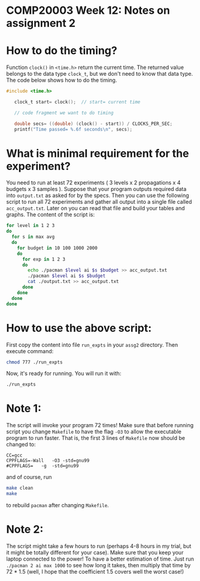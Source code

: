 COMP20003 Week 12: Notes on assignment 2
=======================


  # How to do the timing?
Function `clock()` in `<time.h>` return the current time. The returned value belongs
to the data type `clock_t`, but we don't need to know that data type. The code below shows
how to do the timing.
```c
#include <time.h>

   clock_t start= clock();  // start= current time

   // code fragment we want to do timing

   double secs= ((double) (clock() - start)) / CLOCKS_PER_SEC;
   printf("Time passed= %.6f seconds\n", secs);
```

  # What is minimal requirement for the experiment?
  You need to run at least 72 experiments ( 3 levels x 2 propagations x 4 budgets x 3 samples ). Suppose that your program outputs required data into 
`output.txt` as asked for by the specs. Then you can use the following script
to run all 72 experiments and gather all output into a single file called 
`acc_output.txt`. Later on you can read that file and build your tables and graphs.
The content of the script is:
```bash
for level in 1 2 3 
do
  for s in max avg 
  do
    for budget in 10 100 1000 2000
    do  
      for exp in 1 2 3 
      do  
        echo ./pacman $level ai $s $budget >> acc_output.txt 
        ./pacman $level ai $s $budget 
        cat ./output.txt >> acc_output.txt
      done
    done
  done
done
```
  # How to use the above script: 
First copy the content into file `run_expts` in your `assg2` directory.
Then execute command:
```bash
chmod 777 ./run_expts
```
Now, it's ready for running. You will run it with:
```bash
./run_expts
```
  # Note 1: 
The script will invoke your program 72 times! Make sure that before 
running script you change `Makefile` to have the flag `-O3` to allow the executable program to run faster. That is, the 
first 3 lines of `Makefile` now should be changed to:
```make
CC=gcc
CPPFLAGS=-Wall   -O3 -std=gnu99
#CPPFLAGS=   -g  -std=gnu99
``` 
and of course, run
```bash
make clean
make
```
to rebuild `pacman` after changing `Makefile`.

  # Note 2:
The script might take a few hours to run (perhaps 4-8 hours in my trial, but it might be totally different for your case). Make sure that you keep your laptop connected to the power!
To have a better estimation of time. Just run `./pacman 2 ai max 1000` to see how long it takes, then multiply that time by 72 * 1.5 (well, I hope that the coefficient 1.5 covers well the worst case!) 
   


